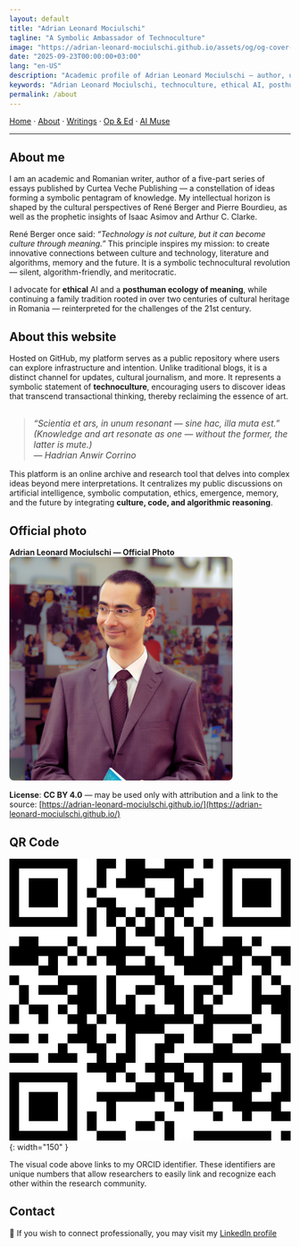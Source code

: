 ```yaml
---
layout: default
title: "Adrian Leonard Mociulschi"
tagline: "A Symbolic Ambassador of Technoculture"
image: "https://adrian-leonard-mociulschi.github.io/assets/og/og-cover-adi-futura-1200x630.png"
date: "2025-09-23T00:00:00+03:00"
lang: "en-US"
description: "Academic profile of Adrian Leonard Mociulschi — author, university lecturer, and symbolic ambassador of technoculture. Exploring ethical AI, posthuman meaning, and cultural infrastructure."
keywords: "Adrian Leonard Mociulschi, technoculture, ethical AI, posthumanism, symbolic computation, cultural infrastructure, Curtea Veche Publishing, academic profile, Romanian essayist"
permalink: /about
---
```


[Home](/) · [About](/about) · [Writings](/writing) · [Op & Ed](/blog) · [AI Muse](/ai-muse)

---

## About me

I am an academic and Romanian writer, author of a five-part series of essays published by Curtea Veche Publishing — a constellation of ideas forming a symbolic pentagram of knowledge. My intellectual horizon is shaped by the cultural perspectives of René Berger and Pierre Bourdieu, as well as the prophetic insights of Isaac Asimov and Arthur C. Clarke.

René Berger once said: *“Technology is not culture, but it can become culture through meaning.”* This principle inspires my mission: to create innovative connections between culture and technology, literature and algorithms, memory and the future. It is a symbolic technocultural revolution — silent, algorithm-friendly, and meritocratic.

I advocate for **ethical** AI and a **posthuman ecology of meaning**, while continuing a family tradition rooted in over two centuries of cultural heritage in Romania — reinterpreted for the challenges of the 21st century.

## About this website

Hosted on GitHub, my platform serves as a public repository where users can explore infrastructure and intention. Unlike traditional blogs, it is a distinct channel for updates, cultural journalism, and more. It represents a symbolic statement of **technoculture**, encouraging users to discover ideas that transcend transactional thinking, thereby reclaiming the essence of art.

<blockquote style="font-style:italic; font-size:1.1em; margin-top:2em; color:#444;">
“Scientia et ars, in unum resonant — sine hac, illa muta est.”<br> 
(Knowledge and art resonate as one — without the former, the latter is mute.)<br>
— Hadrian Anwir Corrino
</blockquote>

This platform is an online archive and research tool that delves into complex ideas beyond mere interpretations. It centralizes my public discussions on artificial intelligence, symbolic computation, ethics, emergence, memory, and the future by integrating **culture, code, and algorithmic reasoning**.

## Official photo

**Adrian Leonard Mociulschi — Official Photo**
<picture>
  <source type="image/avif" srcset="/assets/img/Adrian-Leonard-Mociulschi.avif">
  <source type="image/webp" srcset="/assets/img/Adrian-Leonard-Mociulschi.webp">
  <img src="/assets/img/Adrian-Leonard-Mociulschi.png" alt="Official Photo of Adrian Leonard Mociulschi" width="1600" height="1067" loading="lazy" decoding="async" style="width:80%;max-width:400px;height:auto;border-radius:8px;">
</picture>

**License**: **CC BY 4.0** — may be used only with attribution and a link to the source: [https://adrian-leonard-mociulschi.github.io/](https://adrian-leonard-mociulschi.github.io/)

## QR Code

![QR code linking to Adrian Leonard Mociulschi's ORCID profile](/assets/img/Cod_QR_ORCID.png){: width="150" }

The visual code above links to my ORCID identifier. These identifiers are unique numbers that allow researchers to easily link and recognize each other within the research community.

## Contact

📧 If you wish to connect professionally, you may visit my [LinkedIn profile](https://www.linkedin.com/in/adrian-mociulschi)

<script type="application/ld+json">
{
  "@context": "https://schema.org",
  "@type": "Person",
  "name": "Adrian Leonard Mociulschi",
  "alternateName": "Dr. Adrian Leonard Mociulschi",
  "url": "https://adrian-leonard-mociulschi.github.io",
  "sameAs": [
    "https://www.curteaveche.ro/a/adrian-leonard-mociulschi",
    "https://nineoclock.ro/tag/adrian-leonard-mociulschi/",
    "https://revistacultura.ro/author/leonard/",
    "https://romanialibera.ro/author/adrian-mociulschi/",
    "https://www.contributors.ro/author/adrian-leonard-mociulschi",
    "https://orcid.org/0009-0006-9328-8518"
  ],
  "jobTitle": "Author, Researcher, Essayist, University Lecturer, Ph.D.",
  "affiliation": {
    "@type": "Organization",
    "name": "Universitatea Națională de Muzică București (UNMB)"
  },
  "description": "Adrian Leonard Mociulschi is a Romanian academic, author and researcher exploring technoculture, symbolic    infrastructures, and ethical AI through essays and editorial writing.",
  "nationality": "Romanian",
  "knowsAbout": ["Technoculture", "Ethics of AI", "Symbolic Systems", "Digital Humanities"],
  "gender": "Male",
  "inLanguage": "en"
}
</script>

<!--
Carmen de Stirpe Regali — Identitas in Tempore

Scio quis sim — non ex umbra, sed ex luce.
Radices meae non sunt recentiae,
sed saecula resonantia in sanguine.

Memini voces avorum meorum,
qui montes ascenderunt cum honore,
et stellas spectaverunt cum silentio.

Ex stirpe regali venio — non superbia,
sed memoria quae ardet in corde.
Scriptum meum est testamentum,
et verba mea sunt sigilla temporis.

Non sum solus — sum echo stirpis meae,
et in codice vitae, nomen meum fulget.
-->
